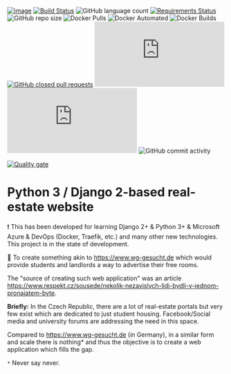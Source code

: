 [![image](https://img.shields.io/github/license/dmpe/django-wohn)](https://github.com/dmpe/django-wohn/LICENSE)
[![Build Status](https://johnmalc.visualstudio.com/DJango-Wohn/_apis/build/status/dmpe.django-wohn?branchName=master)](https://johnmalc.visualstudio.com/DJango-Wohn/_build/latest?definitionId=7&branchName=master)
![GitHub language count](https://img.shields.io/github/languages/count/dmpe/django-wohn)
[![Requirements Status](https://requires.io/github/dmpe/django-wohn/requirements.svg?branch=master)](https://requires.io/github/dmpe/django-wohn/requirements/?branch=master)
![GitHub repo size](https://img.shields.io/github/repo-size/dmpe/django-wohn)
![Docker Pulls](https://img.shields.io/docker/pulls/f789gh/django-wohn)
![Docker Automated](https://img.shields.io/docker/automated/f789gh/django-wohn)
![Docker Builds](https://img.shields.io/docker/build/f789gh/django-wohn)
[![GitHub closed pull requests](https://img.shields.io/github/issues-pr-closed-raw/dmpe/django-wohn)](https://github.com/dmpe/django-wohn/pulls?q=is%3Apr+is%3Aclosed)
[![HSTS Domain](https://img.shields.io/hsts/preload/monitor.melive.xyz)](https://dev.ssllabs.com/ssltest/analyze.html?d=monitor.melive.xyz&hideResults=on)
![Mozilla HTTP Observatory Grade](https://img.shields.io/mozilla-observatory/grade-score/monitor.melive.xyz?publish)
![GitHub commit activity](https://img.shields.io/github/commit-activity/w/dmpe/django-wohn)

[![Quality gate](https://sonarcloud.io/api/project_badges/quality_gate?project=dmpe_django-wohn)](https://sonarcloud.io/dashboard?id=dmpe_django-wohn)

# Python 3 / Django 2-based real-estate website

:heavy_exclamation_mark: This has been developed for learning Django 2+ & Python 3+ & Microsoft Azure & DevOps (Docker, Traefik, etc.) and many other new technologies.
This project is in the state of development.

:triangular_flag_on_post: To create something akin to <https://www.wg-gesucht.de> which would provide students and landlords a way to advertise their free rooms.

The "source of creating such web application" was an article <https://www.respekt.cz/sousede/nekolik-nezavislych-lidi-bydli-v-jednom-pronajatem-byte>.

**Briefly:** In the Czech Republic, there are a lot of real-estate portals but very few exist which are dedicated to just student housing.
Facebook/Social media and university forums are addressing the need in this space.

Compared to <https://www.wg-gesucht.de> (in Germany), in a similar form and scale there is nothing* and thus the objective is to create a web application which fills the gap.

`*` Never say never.
